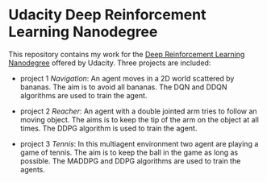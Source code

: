 # Udacity Deep Reinforcement Learning Nanodegree

This repository contains my work for the [Deep Reinforcement Learning Nanodegree](https://www.udacity.com/course/deep-reinforcement-learning-nanodegree--nd893) offered by Udacity. Three projects are included:

- project 1 *Navigation*: An agent moves in a 2D world scattered by bananas. The aim is to avoid all bananas. The DQN and DDQN algorithms are used to train the agent. 

- project 2 *Reacher*: An agent with a double jointed arm tries to follow an moving object. The aims is to keep the tip of the arm on the object at all times. The DDPG algorithm is used to train the agent. 

- project 3 *Tennis*: In this multiagent environment two agent are playing a game of tennis. The aim is to keep the ball in the game as long as possible. The MADDPG and DDPG algorithms are used to train the agents. 